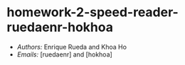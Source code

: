 # homework-2-speed-reader-ruedaenr-hokhoa

* *Authors:* Enrique Rueda and Khoa Ho
* *Emails:* [ruedaenr] and [hokhoa]
